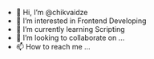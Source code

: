 - 👋 Hi, I’m @chikvaidze
- 👀 I’m interested in Frontend Developing
- 🌱 I’m currently learning Scripting
- 💞️ I’m looking to collaborate on ...
- 📫 How to reach me ...

<!---
chikvaidze/chikvaidze is a ✨ special ✨ repository because its `README.md` (this file) appears on your GitHub profile.
You can click the Preview link to take a look at your changes.
--->
